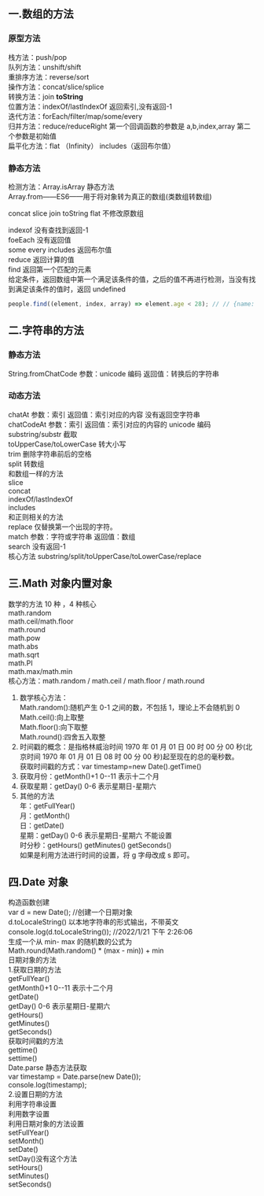 ## 一.数组的方法

### 原型方法

栈方法：push/pop  
队列方法：unshift/shift  
重排序方法：reverse/sort  
操作方法：concat/slice/splice  
转换方法：join **toString**  
位置方法：indexOf/lastIndexOf 返回索引,没有返回-1  
迭代方法：forEach/filter/map/some/every  
归并方法：reduce/reduceRight 第一个回调函数的参数是 a,b,index,array 第二个参数是初始值  
扁平化方法：flat （Infinity） includes（返回布尔值）

### 静态方法

检测方法：Array.isArray 静态方法  
Array.from——ES6——用于将对象转为真正的数组(类数组转数组)

concat slice join toString flat 不修改原数组

indexof 没有查找到返回-1  
foeEach 没有返回值  
some every includes 返回布尔值  
reduce 返回计算的值  
find 返回第一个匹配的元素  
给定条件，返回数组中第一个满足该条件的值，之后的值不再进行检测，当没有找到满足该条件的值时，返回 undefined

```javascript
people.find((element, index, array) => element.age < 28); // // {name: "Matt", age: 27}
```

## 二.字符串的方法

### 静态方法

String.fromChatCode 参数：unicode 编码 返回值：转换后的字符串

### 动态方法

chatAt 参数：索引 返回值：索引对应的内容 没有返回空字符串  
chatCodeAt 参数：索引 返回值：索引对应的内容的 unicode 编码  
substring/substr 截取  
toUpperCase/toLowerCase 转大小写  
trim 删除字符串前后的空格  
split 转数组  
和数组一样的方法  
slice  
concat  
indexOf/lastIndexOf  
includes  
和正则相关的方法  
replace 仅替换第一个出现的字符。  
match 参数：字符或字符串 返回值：数组  
search 没有返回-1  
核心方法
substring/split/toUpperCase/toLowerCase/replace

## 三.Math 对象内置对象

数学的方法 10 种 ，4 种核心  
math.random  
math.ceil/math.floor  
math.round  
math.pow  
math.abs  
math.sqrt  
math.PI  
math.max/math.min  
核心方法：math.random / math.ceil / math.floor / math.round

1. 数学核心方法：  
   Math.random():随机产生 0-1 之间的数，不包括 1，理论上不会随机到 0  
   Math.ceil():向上取整  
   Math.floor():向下取整  
   Math.round():四舍五入取整
2. 时间戳的概念：是指格林威治时间 1970 年 01 月 01 日 00 时 00 分 00 秒(北京时间 1970 年 01 月 01 日 08 时 00 分 00 秒)起至现在的总的毫秒数。  
    获取时间戳的方式：var timestamp=new Date().getTime()
3. 获取月份：getMonth()+1 0--11 表示十二个月
4. 获取星期：getDay() 0-6 表示星期日-星期六
5. 其他的方法  
   年：getFullYear()  
   月：getMonth()  
   日：getDate()  
   星期：getDay() 0-6 表示星期日-星期六 不能设置  
   时分秒：getHours() getMinutes() getSeconds()  
   如果是利用方法进行时间的设置，将 g 字母改成 s 即可。

## 四.Date 对象

构造函数创建  
var d = new Date(); //创建一个日期对象  
d.toLocaleString() 以本地字符串的形式输出，不带英文  
console.log(d.toLocaleString()); //2022/1/21 下午 2:26:06  
生成一个从 min- max 的随机数的公式为  
Math.round(Math.random() \* (max - min)) + min  
日期对象的方法  
1.获取日期的方法  
getFullYear()  
getMonth()+1 0--11 表示十二个月  
getDate()  
getDay() 0-6 表示星期日-星期六  
getHours()  
getMinutes()  
getSeconds()  
获取时间戳的方法  
gettime()  
settime()  
Date.parse 静态方法获取  
var timestamp = Date.parse(new Date());  
console.log(timestamp);  
2.设置日期的方法  
利用字符串设置  
利用数字设置  
利用日期对象的方法设置  
setFullYear()  
setMonth()  
setDate()  
setDay()没有这个方法  
setHours()  
setMinutes()  
setSeconds()
